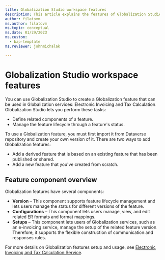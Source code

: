 ```yaml
---
title: Globalization Studio workspace features
description: This article explains the features of Globalization Studio workspace
author: filatovm
ms.author: filatovm
ms.topic: conceptual 
ms.date: 01/29/2023
ms.custom: 
  - bap-template
ms.reviewer: johnmichalak

---
```


# Globalization Studio workspace features

You can use Globalization Studio to create a Globalization feature that can be used in Globalization services: Electronic Invoicing and Tax Calculation. Globalization Studio lets you perform these tasks:

- Define related components of a feature.
- Manage the feature lifecycle through a feature's status.

To use a Globalization feature, you must first import it from Dataverse repository and create your own version of it. There are two ways to add Globalization features:

- Add a derived feature that is based on an existing feature that has been published or shared.
- Add a new feature that you've created from scratch.

## Feature component overview

Globalization features have several components:

- **Version**  – This component supports feature lifecycle management and lets users manage the status for different versions of the feature.
- **Configurations**  – This component lets users manage, view, and edit related ER formats and format mappings.
- **Setups**  – This component lets users of Globalization services, such as an e-invoicing service, manage the setup of the related feature version. Therefore, it supports the flexible construction of communication and responses rules.

For more details on Globalization features setup and usage, see [Electronic Invoicing and Tax Calculation Service](where).

